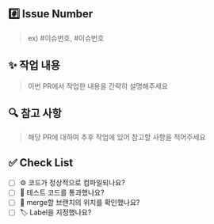 ## #️⃣ Issue Number  
> ex) #이슈번호, #이슈번호  

## ✨ 작업 내용  
> 이번 PR에서 작업한 내용을 간략히 설명해주세요  

## 🔍 참고 사항  
> 해당 PR에 대하여 추후 작업에 있어 참고할 사항을 적어주세요  

## ✅ Check List  
- [ ] ⚙️ 코드가 정상적으로 컴파일되나요?  
- [ ] 🧪 테스트 코드를 통과했나요?  
- [ ] 🔀 merge할 브랜치의 위치를 확인했나요?  
- [ ] 🏷️ Label을 지정했나요?  
